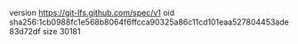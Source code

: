 version https://git-lfs.github.com/spec/v1
oid sha256:1cb0988fc1e568b8064f6ffcca90325a86c11cd101eaa527804453ade83d72df
size 30181
